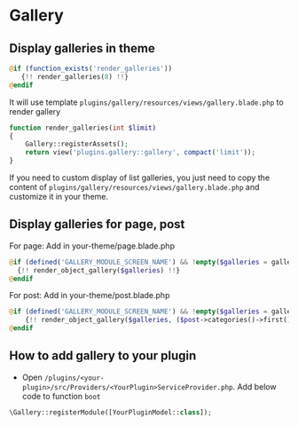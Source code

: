 # Gallery

## Display galleries in theme

```php
@if (function_exists('render_galleries'))
   {!! render_galleries(8) !!}
@endif
```

It will use template `plugins/gallery/resources/views/gallery.blade.php` to render gallery

```php
function render_galleries(int $limit)
{
    Gallery::registerAssets();
    return view('plugins.gallery::gallery', compact('limit'));
}
```

If you need to custom display of list galleries, you just need to copy the content of `plugins/gallery/resources/views/gallery.blade.php` and customize it in your theme.

## Display galleries for page, post

For page: Add in your-theme/page.blade.php

```php
@if (defined('GALLERY_MODULE_SCREEN_NAME') && !empty($galleries = gallery_meta_data($page)))
  {!! render_object_gallery($galleries) !!}
@endif
```

For post: Add in your-theme/post.blade.php

```php
@if (defined('GALLERY_MODULE_SCREEN_NAME') && !empty($galleries = gallery_meta_data($post)))
    {!! render_object_gallery($galleries, ($post->categories()->first() ? $post->categories()->first()->name : __('Uncategorized'))) !!}
@endif
```

## How to add gallery to your plugin

- Open `/plugins/<your-plugin>/src/Providers/<YourPlugin>ServiceProvider.php`. Add below code to function `boot`

```php
\Gallery::registerModule([YourPluginModel::class]);
```